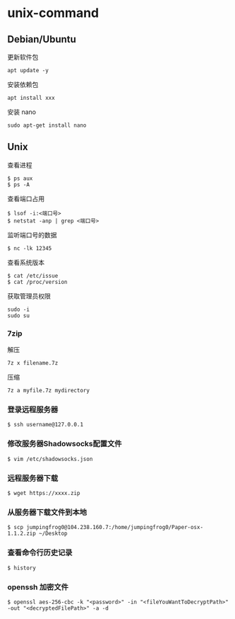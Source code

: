 # unix-command

<!--
create time: 2018-11-15 00:17:32
Author: 黄东鸿
-->

## Debian/Ubuntu

更新软件包

```shell
apt update -y
```

安装依赖包

```shell
apt install xxx
```

安装 nano

```
sudo apt-get install nano
```

## Unix

查看进程

```
$ ps aux
$ ps -A
```

查看端口占用

```
$ lsof -i:<端口号>
$ netstat -anp | grep <端口号>
```

监听端口号的数据

```
$ nc -lk 12345
```

查看系统版本

```
$ cat /etc/issue
$ cat /proc/version
```

获取管理员权限

```
sudo -i
sudo su
```

### 7zip

解压

```
7z x filename.7z
```

压缩

```
7z a myfile.7z mydirectory
```

### 登录远程服务器

	$ ssh username@127.0.0.1
	
### 修改服务器Shadowsocks配置文件

	$ vim /etc/shadowsocks.json
	
### 远程服务器下载

	$ wget https://xxxx.zip
	
### 从服务器下载文件到本地

	$ scp jumpingfrog0@104.238.160.7:/home/jumpingfrog0/Paper-osx-1.1.2.zip ~/Desktop
	
### 查看命令行历史记录

	$ history
		
### openssh 加密文件

	$ openssl aes-256-cbc -k "<password>" -in "<fileYouWantToDecryptPath>" -out "<decryptedFilePath>" -a -d